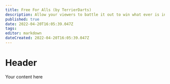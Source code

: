 ```yaml
---
title: Free For Alls (by TerrierDarts)
description: Allow your viewers to battle it out to win what ever is in the pot!
published: true
date: 2022-04-20T16:05:39.047Z
tags: 
editor: markdown
dateCreated: 2022-04-20T16:05:39.047Z
---
```


# Header
Your content here